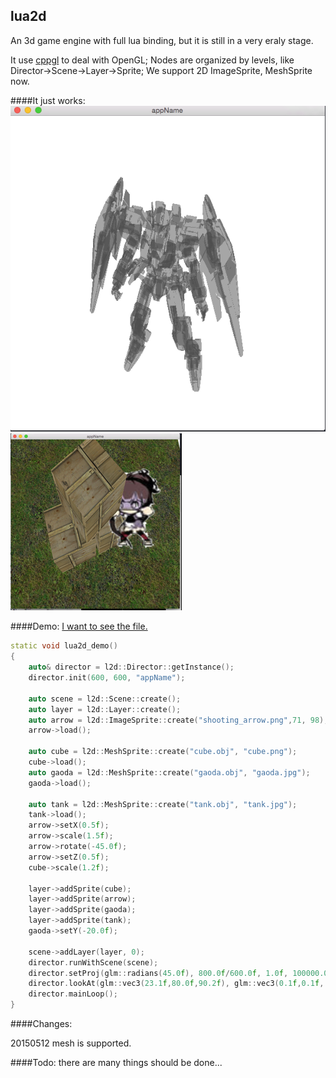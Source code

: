 ## lua2d
An 3d game engine with full lua binding, but it is still in a very eraly stage.

It use [cppgl](https://github.com/iichenbf/cppgl) to deal with OpenGL; Nodes are organized by levels, like Director->Scene->Layer->Sprite; We support 2D ImageSprite, MeshSprite now.

####It just works:
![](./media/res_gaoda.png)
![](./media/res_mesh.png)

####Demo:
[I want to see the file.](https://github.com/iichenbf/lua2d/blob/master/lua2d_glfw/lua2d_glfw/main.cpp)

```c++
static void lua2d_demo()
{
    auto& director = l2d::Director::getInstance();
    director.init(600, 600, "appName");

    auto scene = l2d::Scene::create();
    auto layer = l2d::Layer::create();
    auto arrow = l2d::ImageSprite::create("shooting_arrow.png",71, 98);
    arrow->load();

    auto cube = l2d::MeshSprite::create("cube.obj", "cube.png");
    cube->load();
    auto gaoda = l2d::MeshSprite::create("gaoda.obj", "gaoda.jpg");
    gaoda->load();

    auto tank = l2d::MeshSprite::create("tank.obj", "tank.jpg");
    tank->load();
    arrow->setX(0.5f);
    arrow->scale(1.5f);
    arrow->rotate(-45.0f);
    arrow->setZ(0.5f);
    cube->scale(1.2f);

    layer->addSprite(cube);
    layer->addSprite(arrow);
    layer->addSprite(gaoda);
    layer->addSprite(tank);
    gaoda->setY(-20.0f);

    scene->addLayer(layer, 0);
    director.runWithScene(scene);
    director.setProj(glm::radians(45.0f), 800.0f/600.0f, 1.0f, 100000.0f);
    director.lookAt(glm::vec3(23.1f,80.0f,90.2f), glm::vec3(0.1f,0.1f, 0.0f), glm::vec3(0.0f,1.0f,0.0f));
    director.mainLoop();
}

```

####Changes:

20150512 mesh is supported.

####Todo:
there are many things should be done...
